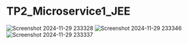 # TP2_Microservice1_JEE


![Screenshot 2024-11-29 233328](https://github.com/user-attachments/assets/bed1e60c-9502-4a35-a3fd-132493ac9671)
![Screenshot 2024-11-29 233346](https://github.com/user-attachments/assets/f5eef2fc-e895-4650-a663-618b3aee3f8a)
![Screenshot 2024-11-29 233337](https://github.com/user-attachments/assets/1ac23138-48ec-44b8-86dd-e6eb9a1e8c9b)
